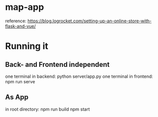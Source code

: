 # map-app
reference: https://blog.logrocket.com/setting-up-an-online-store-with-flask-and-vue/

# Running it
## Back- and Frontend independent
one terminal in backend:
python server/app.py
one terminal in frontend:
npm run serve
## As App
in root directory:
npm run build
npm start